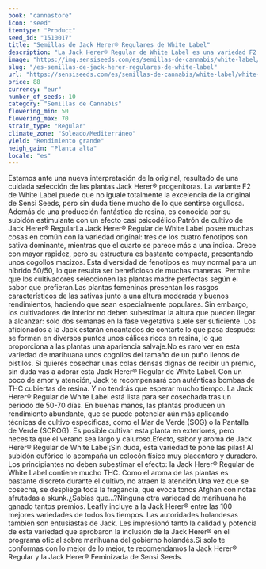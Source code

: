 ```yaml
---
book: "cannastore"
icon: "seed"
itemtype: "Product"
seed_id: "1510017"
title: "Semillas de Jack Herer® Regulares de White Label"
description: "La Jack Herer® Regular de White Label es una variedad F2 de la versión original de Sensi Seeds, 50% sativa y 50% indica, muy resinosa y de gran rendimiento"
image: "https://img.sensiseeds.com/es/semillas-de-cannabis/white-label/white-label-jack-herer-image.png"
slug: "/es-semillas-de-jack-herer-regulares-de-white-label"
url: "https://sensiseeds.com/es/semillas-de-cannabis/white-label/white-label-jack-herer?a_aid=cannastore"
price: 88
currency: "eur"
number_of_seeds: 10
category: "Semillas de Cannabis"
flowering_min: 50
flowering_max: 70
strain_type: "Regular"
climate_zone: "Soleado/Mediterráneo"
yield: "Rendimiento grande"
heigh_gain: "Planta alta"
locale: "es"
---
```

Estamos ante una nueva interpretación de la original, resultado de una cuidada selección de las plantas Jack Herer® progenitoras. La variante F2 de White Label puede que no iguale totalmente la excelencia de la original de Sensi Seeds, pero sin duda tiene mucho de lo que sentirse orgullosa. Además de una producción fantástica de resina, es conocida por su subidón estimulante con un efecto casi psicodélico.Patrón de cultivo de Jack Herer® RegularLa Jack Herer® Regular de White Label posee muchas cosas en común con la variedad original: tres de los cuatro fenotipos son sativa dominante, mientras que el cuarto se parece más a una indica. Crece con mayor rapidez, pero su estructura es bastante compacta, presentando unos cogollos macizos. Esta diversidad de fenotipos es muy normal para un híbrido 50/50, lo que resulta ser beneficioso de muchas maneras. Permite que los cultivadores seleccionen las plantas madre perfectas según el sabor que prefieran.Las plantas femeninas presentan los rasgos característicos de las sativas junto a una altura moderada y buenos rendimientos, haciendo que sean especialmente populares. Sin embargo, los cultivadores de interior no deben subestimar la altura que pueden llegar a alcanzar: solo dos semanas en la fase vegetativa suele ser suficiente. Los aficionados a la Jack estarán encantados de contarte lo que pasa después: se forman en diversos puntos unos cálices ricos en resina, lo que proporciona a las plantas una apariencia salvaje.No es raro ver en esta variedad de marihuana unos cogollos del tamaño de un puño llenos de pistilos. Si quieres cosechar unas colas densas dignas de recibir un premio, sin duda vas a adorar esta Jack Herer® Regular de White Label. Con un poco de amor y atención, Jack te recompensará con auténticas bombas de THC cubiertas de resina. Y no tendrás que esperar mucho tiempo. La Jack Herer® Regular de White Label está lista para ser cosechada tras un periodo de 50-70 días. En buenas manos, las plantas producen un rendimiento abundante, que se puede potenciar aún más aplicando técnicas de cultivo específicas, como el Mar de Verde (SOG) o la Pantalla de Verde (SCROG). Es posible cultivar esta planta en exteriores, pero necesita que el verano sea largo y caluroso.Efecto, sabor y aroma de Jack Herer® Regular de White Label¡Sin duda, esta variedad te pone las pilas! Al subidón eufórico lo acompaña un colocón físico muy placentero y duradero. Los principiantes no deben subestimar el efecto: la Jack Herer® Regular de White Label contiene mucho THC. Como el aroma de las plantas es bastante discreto durante el cultivo, no atraen la atención.Una vez que se cosecha, se despliega toda la fragancia, que evoca tonos Afghan con notas afrutadas a skunk.¿Sabías que…?Ninguna otra variedad de marihuana ha ganado tantos premios. Leafly incluye a la Jack Herer® entre las 100 mejores variedades de todos los tiempos. Las autoridades holandesas también son entusiastas de Jack. Les impresionó tanto la calidad y potencia de esta variedad que aprobaron la inclusión de la Jack Herer® en el programa oficial sobre marihuana del gobierno holandés.Si solo te conformas con lo mejor de lo mejor, te recomendamos la Jack Herer® Regular y la Jack Herer® Feminizada de Sensi Seeds.
